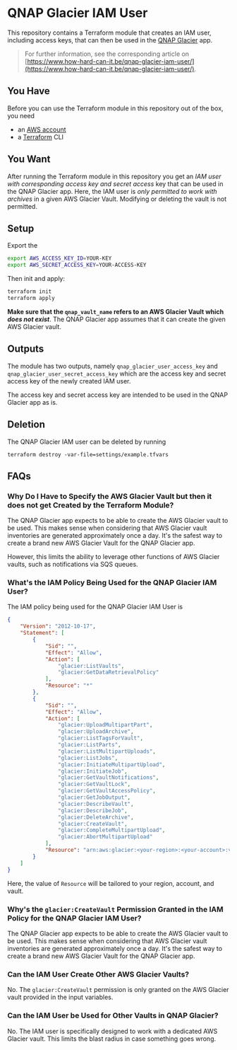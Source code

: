 # QNAP Glacier IAM User

This repository contains a Terraform module that creates an IAM user, including access keys, that can then be used in the [QNAP Glacier](https://www.qnap.com/en/how-to/tutorial/article/full-technical-qnap-cloudbackup-application-note) app.

> For further information, see the corresponding article on [https://www.how-hard-can-it.be/qnap-glacier-iam-user/](https://www.how-hard-can-it.be/qnap-glacier-iam-user/).


## You Have

Before you can use the Terraform module in this repository out of the box, you need

 - an [AWS account](https://portal.aws.amazon.com/gp/aws/developer/registration/index.html)
 - a [Terraform](https://www.terraform.io/intro/getting-started/install.html) CLI


## You Want

After running the Terraform module in this repository you get an _IAM user with corresponding access key and secret access_ key that can be used in the QNAP Glacier app.
Here, the IAM user is _only permitted to work with archives_ in a given AWS Glacier Vault. Modifying or deleting the vault is not permitted.

## Setup

Export the 

```bash
export AWS_ACCESS_KEY_ID=YOUR-KEY
export AWS_SECRET_ACCESS_KEY=YOUR-ACCESS-KEY
```

Then init and apply:

```bash
terraform init
terraform apply
```

**Make sure that the `qnap_vault_name` refers to an AWS Glacier Vault which _does not exist_**. The QNAP Glacier app assumes that it can create the given AWS Glacier vault.

## Outputs

The module has two outputs, namely `qnap_glacier_user_access_key` and `qnap_glacier_user_secret_access_key` which are the access key and secret access key of the newly created IAM user.

The access key and secret access key are intended to be used in the QNAP Glacier app as is.


## Deletion

The QNAP Glacier IAM user can be deleted by running
```
terraform destroy -var-file=settings/example.tfvars
```


## FAQs


### Why Do I Have to Specify the AWS Glacier Vault but then it does not get Created by the Terraform Module?

The QNAP Glacier app expects to be able to create the AWS Glacier vault to be used. This makes sense when considering that AWS Glacier vault inventories are generated approximately once a day. It's the safest way to create a brand new AWS Glacier Vault for the QNAP Glacier app.

However, this limits the ability to leverage other functions of AWS Glacier vaults, such as notifications via SQS queues. 


### What's the IAM Policy Being Used for the QNAP Glacier IAM User?

The IAM policy being used for the QNAP Glacier IAM User is
```json
{
    "Version": "2012-10-17",
    "Statement": [
        {
            "Sid": "",
            "Effect": "Allow",
            "Action": [
                "glacier:ListVaults",
                "glacier:GetDataRetrievalPolicy"
            ],
            "Resource": "*"
        },
        {
            "Sid": "",
            "Effect": "Allow",
            "Action": [
                "glacier:UploadMultipartPart",
                "glacier:UploadArchive",
                "glacier:ListTagsForVault",
                "glacier:ListParts",
                "glacier:ListMultipartUploads",
                "glacier:ListJobs",
                "glacier:InitiateMultipartUpload",
                "glacier:InitiateJob",
                "glacier:GetVaultNotifications",
                "glacier:GetVaultLock",
                "glacier:GetVaultAccessPolicy",
                "glacier:GetJobOutput",
                "glacier:DescribeVault",
                "glacier:DescribeJob",
                "glacier:DeleteArchive",
                "glacier:CreateVault",
                "glacier:CompleteMultipartUpload",
                "glacier:AbortMultipartUpload"
            ],
            "Resource": "arn:aws:glacier:<your-region>:<your-account>:vaults/<your-vault>"
        }
    ]
}
```
Here, the value of `Resource` will be tailored to your region, account, and vault.


### Why's the `glacier:CreateVault` Permission Granted in the IAM Policy for the QNAP Glacier IAM User?

The QNAP Glacier app expects to be able to create the AWS Glacier vault to be used. This makes sense when considering that AWS Glacier vault inventories are generated approximately once a day. It's the safest way to create a brand new AWS Glacier Vault for the QNAP Glacier app.


### Can the IAM User Create Other AWS Glacier Vaults?

No. The `glacier:CreateVault` permission is only granted on the AWS Glacier vault provided in the input variables.


### Can the IAM User be Used for Other Vaults in QNAP Glacier?

No. The IAM user is specifically designed to work with a dedicated AWS Glacier vault. This limits the blast radius in case something goes wrong.


